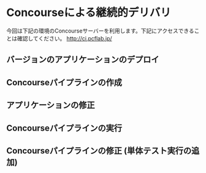 # Concourseによる継続的デリバリ

今回は下記の環境のConcourseサーバーを利用します。下記にアクセスできることは確認してください。
http://ci.pcflab.jp/

## バージョンのアプリケーションのデプロイ

## Concourseパイプラインの作成

## アプリケーションの修正

## Concourseパイプラインの実行

## Concourseパイプラインの修正 (単体テスト実行の追加)

